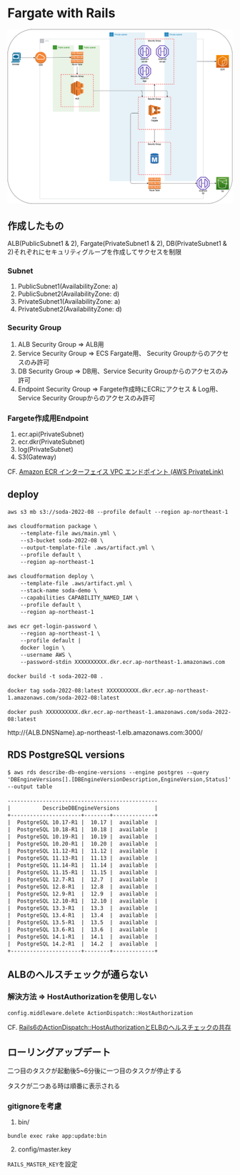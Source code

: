 # Fargate with Rails
![Test Image 1](aws/architecture.png)
## 作成したもの

ALB(PublicSubnet1 & 2), Fargate(PrivateSubnet1 & 2), DB(PrivateSubnet1 & 2)それぞれにセキュリティグループを作成してサクセスを制限

### Subnet
1. PublicSubnet1(AvailabilityZone: a)
2. PublicSubnet2(AvailabilityZone: d)
3. PrivateSubnet1(AvailabilityZone: a)
4. PrivateSubnet2(AvailabilityZone: d)
### Security Group
1. ALB Security Group      => ALB用
2. Service Security Group  => ECS Fargate用、 Security Groupからのアクセスのみ許可
3. DB Security Group       => DB用、Service Security Groupからのアクセスのみ許可
4. Endpoint Security Group => Fargete作成時にECRにアクセス & Log用、Service Security Groupからのアクセスのみ許可

### Fargete作成用Endpoint
1. ecr.api(PrivateSubnet)
2. ecr.dkr(PrivateSubnet)
3. log(PrivateSubnet)
4. S3(Gateway)

CF. [Amazon ECR インターフェイス VPC エンドポイント (AWS PrivateLink)](https://docs.aws.amazon.com/ja_jp/AmazonECR/latest/userguide/vpc-endpoints.html)



## deploy
```
aws s3 mb s3://soda-2022-08 --profile default --region ap-northeast-1

aws cloudformation package \
    --template-file aws/main.yml \
    --s3-bucket soda-2022-08 \
    --output-template-file .aws/artifact.yml \
    --profile default \
    --region ap-northeast-1

aws cloudformation deploy \
    --template-file .aws/artifact.yml \
    --stack-name soda-demo \
    --capabilities CAPABILITY_NAMED_IAM \
    --profile default \
    --region ap-northeast-1

aws ecr get-login-password \
    --region ap-northeast-1 \
    --profile default |
    docker login \
    --username AWS \
    --password-stdin XXXXXXXXXX.dkr.ecr.ap-northeast-1.amazonaws.com

docker build -t soda-2022-08 .

docker tag soda-2022-08:latest XXXXXXXXXX.dkr.ecr.ap-northeast-1.amazonaws.com/soda-2022-08:latest

docker push XXXXXXXXXX.dkr.ecr.ap-northeast-1.amazonaws.com/soda-2022-08:latest
```

http://{ALB.DNSName}.ap-northeast-1.elb.amazonaws.com:3000/

## RDS PostgreSQL versions

```
$ aws rds describe-db-engine-versions --engine postgres --query 'DBEngineVersions[].[DBEngineVersionDescription,EngineVersion,Status]' --output table

-----------------------------------------------
|          DescribeDBEngineVersions           |
+----------------------+--------+-------------+
|  PostgreSQL 10.17-R1 |  10.17 |  available  |
|  PostgreSQL 10.18-R1 |  10.18 |  available  |
|  PostgreSQL 10.19-R1 |  10.19 |  available  |
|  PostgreSQL 10.20-R1 |  10.20 |  available  |
|  PostgreSQL 11.12-R1 |  11.12 |  available  |
|  PostgreSQL 11.13-R1 |  11.13 |  available  |
|  PostgreSQL 11.14-R1 |  11.14 |  available  |
|  PostgreSQL 11.15-R1 |  11.15 |  available  |
|  PostgreSQL 12.7-R1  |  12.7  |  available  |
|  PostgreSQL 12.8-R1  |  12.8  |  available  |
|  PostgreSQL 12.9-R1  |  12.9  |  available  |
|  PostgreSQL 12.10-R1 |  12.10 |  available  |
|  PostgreSQL 13.3-R1  |  13.3  |  available  |
|  PostgreSQL 13.4-R1  |  13.4  |  available  |
|  PostgreSQL 13.5-R1  |  13.5  |  available  |
|  PostgreSQL 13.6-R1  |  13.6  |  available  |
|  PostgreSQL 14.1-R1  |  14.1  |  available  |
|  PostgreSQL 14.2-R1  |  14.2  |  available  |
+----------------------+--------+-------------+
```


## ALBのヘルスチェックが通らない
### 解決方法 => HostAuthorizationを使用しない
`config.middleware.delete ActionDispatch::HostAuthorization`

CF. [Rails6のActionDispatch::HostAuthorizationとELBのヘルスチェックの共存](https://qiita.com/reireias/items/544a93c567a153c3ad8f)

## ローリングアップデート
二つ目のタスクが起動後5~6分後に一つ目のタスクが停止する

タスクが二つある時は順番に表示される

### gitignoreを考慮
1. bin/
```
bundle exec rake app:update:bin
```

2. config/master.key

`RAILS_MASTER_KEY`を設定
